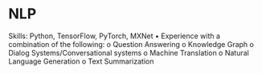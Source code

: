 # NLP
Skills: Python, TensorFlow, PyTorch, MXNet
• Experience with a combination of the following:
o Question Answering
o Knowledge Graph
o Dialog Systems/Conversational systems
o Machine Translation
o Natural Language Generation
o Text Summarization
